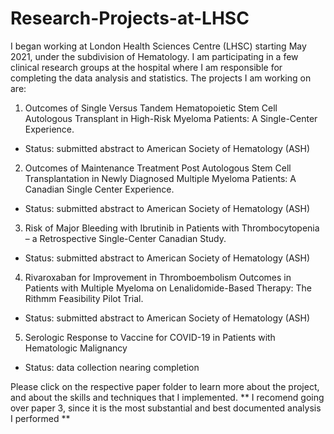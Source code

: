 # Research-Projects-at-LHSC
I began working at London Health Sciences Centre (LHSC) starting May 2021, under the subdivision of Hematology. I am participating in a few clinical research groups
at the hospital where I am responsible for completing the data analysis and statistics. The projects I am working on are: 

1. Outcomes of Single Versus Tandem Hematopoietic Stem Cell Autologous Transplant in High-Risk Myeloma Patients: A Single-Center Experience.
- Status: submitted abstract to American Society of Hematology (ASH) 

2. Outcomes of Maintenance Treatment Post Autologous Stem Cell Transplantation in Newly Diagnosed Multiple Myeloma Patients: A Canadian Single Center Experience.
- Status: submitted abstract to American Society of Hematology (ASH) 

3. Risk of Major Bleeding with Ibrutinib in Patients with Thrombocytopenia – a Retrospective Single-Center Canadian Study.
- Status: submitted abstract to American Society of Hematology (ASH) 

4. Rivaroxaban for Improvement in Thromboembolism Outcomes in Patients with Multiple Myeloma on Lenalidomide-Based Therapy: The Rithmm Feasibility Pilot Trial.
- Status: submitted abstract to American Society of Hematology (ASH) 

5. Serologic Response to Vaccine for COVID-19 in Patients with Hematologic Malignancy
- Status: data collection nearing completion 

Please click on the respective paper folder to learn more about the project, and about the skills and techniques that I implemented. 
** I recomend going over paper 3, since it is the most substantial and best documented analysis I performed **

